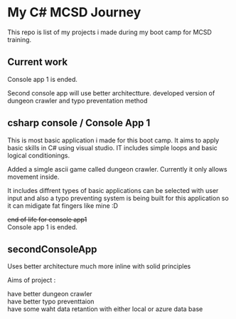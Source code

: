 # My C# MCSD Journey

This repo  is list of my projects i made during my boot camp for MCSD training. 


## Current work 
Console app 1 is ended. 

Second console app will use better architectture. developed version of dungeon crawler and typo preventation method 


## csharp console  / Console App 1 

This is most basic application i made for this boot camp. It aims to apply basic skills in C# using visual studio. IT includes simple loops and basic logical conditionings.

Added a simgle ascii game called dungeon crawler. Currently it only allows movement inside. 

It includes diffrent types of basic applications can be selected with user input and also a typo preventing system is being built for this application so it can midigate fat fingers like mine  :D

~~end of life for console  app1~~  
Console app 1 is ended. 



## secondConsoleApp

Uses better architecture much more inline with solid principles 

Aims of project :

have better dungeon crawler   
have better typo preventtaion  
have some waht data retantion with either local or azure data base 
